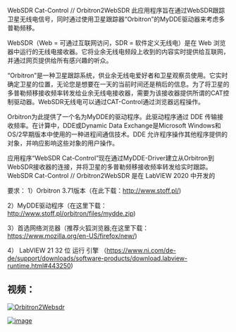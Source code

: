 WebSDR Cat-Control // Orbitron2WebSDR
此应用程序旨在通过WebSDR跟踪卫星无线电信号，同时通过使用卫星跟踪器“Orbitron”的MyDDE驱动器来考虑多普勒频移。

WebSDR（Web = 可通过互联网访问，SDR = 软件定义无线电）是在 Web 浏览器中运行的无线电接收器。它将业余无线电频段上收到的内容实时提供给互联网，并通过网页提供给所有感兴趣的听众。

“Orbitron”是一种卫星跟踪系统，供业余无线电爱好者和卫星观察员使用。它实时确定卫星的位置，无论您是想要在一天的当前时间还是稍后的信息。为了将卫星的多普勒频移接收频率转发给业余无线电接收器，需要为该接收器提供所谓的CAT控制驱动器。WebSDR无线电可以通过CAT-Control通过浏览器远程操作。

Orbitron为此提供了一个名为MyDDE的驱动程序。此驱动程序通过 DDE 传输接收频率。在计算中，DDE或Dynamic Data Exchange是Microsoft Windows和OS/2早期版本中使用的一种进程间通信技术。DDE 允许程序操作其他程序提供的对象，并响应影响这些对象的用户操作。

应用程序“WebSDR Cat-Control”现在通过MyDDE-Driver建立从Orbitron到WebSDR接收器的连接，并将卫星的多普勒频移接收频率转发给实时跟踪。WebSDR Cat-Control // Orbitron2WebSDR 是在 LabVIEW 2020 中开发的

要求：
1）Orbitron 3.71版本（在此下载：http://www.stoff.pl/)

2）MyDDE驱动程序（在这里下载：http://www.stoff.pl/orbitron/files/mydde.zip)

3）首选网络浏览器（推荐火狐浏览器;在这里下载：https://www.mozilla.org/en-US/firefox/new/)

4） LabVIEW 21 32 位 运行 引擎 （https://www.ni.com/de-de/support/downloads/software-products/download.labview-runtime.html#443250)

视频：
----------------

[![Orbitron2Websdr](https://user-images.githubusercontent.com/3606905/159119945-d6d3702a-a1e7-4796-a31f-a2ced8f14182.JPG)](https://www.youtube.com/watch?v=LkdO7o0-AwY)


[![image](https://user-images.githubusercontent.com/3606905/155881896-1a0cb6a4-7386-4a0d-8725-96ccdb60dfef.png)](https://www.youtube.com/watch?v=3J_UkhTQFNA)
